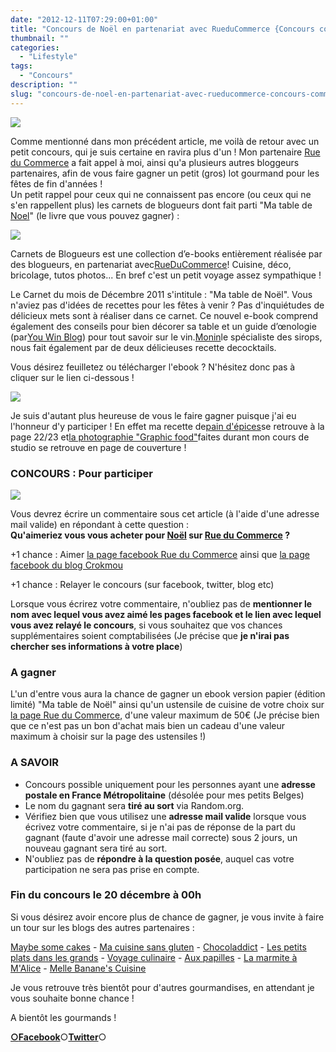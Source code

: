```yaml
---
date: "2012-12-11T07:29:00+01:00"
title: "Concours de Noël en partenariat avec RueduCommerce {Concours commentaires}"
thumbnail: ""
categories:
  - "Lifestyle"
tags:
  - "Concours"
description: ""
slug: "concours-de-noel-en-partenariat-avec-rueducommerce-concours-commentaires"
---
```


[![](https://cdn.rawgit.com/crokmou/images/v1.0.1/i/visuel-concours_2-300x1791-300x179.jpg)](https://cdn.rawgit.com/crokmou/images/v1.0.1/i/visuel-concours_2-300x1791.jpg)

Comme mentionné dans mon précédent article, me voilà de retour avec un petit concours, qui je suis certaine en ravira plus d'un ! Mon partenaire [Rue du Commerce](http://www.rueducommerce.fr/) a fait appel à moi, ainsi qu'a plusieurs autres bloggeurs partenaires, afin de vous faire gagner un petit (gros) lot gourmand pour les fêtes de fin d'années !  
  Un petit rappel pour ceux qui ne connaissent pas encore (ou ceux qui ne s'en rappellent plus) les carnets de blogueurs dont fait parti "Ma table de [Noel](http://www.rueducommerce.fr/noel/)" (le livre que vous pouvez gagner) :  

[![](https://cdn.rawgit.com/crokmou/images/v1.0.1/i/ma-table-de-Noa-CC-82l-300x2961-300x296.jpg)](https://cdn.rawgit.com/crokmou/images/v1.0.1/i/ma-table-de-Noa-CC-82l-300x2961.jpg)

Carnets de Blogueurs est une collection d’e-books entièrement réalisée par des blogueurs, en partenariat avec[RueDuCommerce](http://www.rueducommerce.fr/home/index.htm)! Cuisine, déco, bricolage, tutos photos... En bref c'est un petit voyage assez sympathique !

Le Carnet du mois de Décembre 2011 s'intitule : "Ma table de Noël". Vous n'aviez pas d'idées de recettes pour les fêtes à venir ? Pas d'inquiétudes de délicieux mets sont à réaliser dans ce carnet. Ce nouvel e-book comprend également des conseils pour bien décorer sa table et un guide d’œnologie (par[You Win Blog](http://blog.youwinemotion.tv/)) pour tout savoir sur le vin.[Monin](http://france.monin.com/)le spécialiste des sirops, nous fait également par de deux délicieuses recette decocktails.

Vous désirez feuilletez ou télécharger l'ebook ? N'hésitez donc pas à cliquer sur le lien ci-dessous !

[![](https://cdn.rawgit.com/crokmou/images/v1.0.1/i/visualiser1.jpg)](http://lemag.rueducommerce.fr/la-communaute/ebooks/ebook-de-noel-ma-table-de-noel.html)

Je suis d'autant plus heureuse de vous le faire gagner puisque j'ai eu l'honneur d'y participer ! En effet ma recette de[pain d'épices](http://crokmou.blogspot.com/2011/09/pain-depices.html)se retrouve à la page 22/23 et[la photographie "Graphic food"](http://crokmou.blogspot.com/2011/10/essais-prise-de-vue-graphic-food.html)faites durant mon cours de studio se retrouve en page de couverture !  

### CONCOURS : Pour participer

[![](https://cdn.rawgit.com/crokmou/images/v1.0.1/i/sapin-200x3001-200x300.jpg)](https://cdn.rawgit.com/crokmou/images/v1.0.1/i/sapin-200x3001.jpg)

Vous devrez écrire un commentaire sous cet article (à l'aide d'une adresse mail valide) en répondant à cette question :  
**Qu'aimeriez vous vous acheter pour [Noël](http://www.rueducommerce.fr/noel/) sur [Rue du Commerce](http://www.rueducommerce.fr/) ?**

+1 chance : Aimer [la page facebook Rue du Commerce](https://www.facebook.com/rueducommerce?fref=ts) ainsi que [la page facebook du blog Crokmou](https://www.facebook.com/pages/CroKMou/148093255259077)

+1 chance : Relayer le concours (sur facebook, twitter, blog etc)

Lorsque vous écrirez votre commentaire, n'oubliez pas de **mentionner le nom avec lequel vous avez aimé les pages facebook et le lien avec lequel vous avez relayé le concours**, si vous souhaitez que vos chances supplémentaires soient comptabilisées (Je précise que **je n'irai pas chercher ses informations à votre place**)

### A gagner

L'un d'entre vous aura la chance de gagner un ebook version papier (édition limité) "Ma table de Noël" ainsi qu'un ustensile de cuisine de votre choix sur [la page Rue du Commerce](http://www.rueducommerce.fr/m/pl/malid:43774567), d'une valeur maximum de 50€ (Je précise bien que ce n'est pas un bon d'achat mais bien un cadeau d'une valeur maximum à choisir sur la page des ustensiles !)

### A SAVOIR

*   Concours possible uniquement pour les personnes ayant une **adresse postale en France Métropolitaine** (désolée pour mes petits Belges)
*   Le nom du gagnant sera **tiré au sort** via Random.org.
*   Vérifiez bien que vous utilisez une **adresse mail valide** lorsque vous écrivez votre commentaire, si je n'ai pas de réponse de la part du gagnant (faute d'avoir une adresse mail correcte) sous 2 jours, un nouveau gagnant sera tiré au sort.
*   N'oubliez pas de **répondre à la question posée**, auquel cas votre participation ne sera pas prise en compte.

### Fin du concours le 20 décembre à 00h

Si vous désirez avoir encore plus de chance de gagner, je vous invite à faire un tour sur les blogs des autres partenaires :

[Maybe some cakes](http://www.maybesomecakes.com/) - [Ma cuisine sans gluten](http://macuisinesansgluten.fr/) - [Chocoladdict](http://www.chocoladdict.fr/) - [Les petits plats dans les grands](http://lespetitsplatsdanslesgrands.over-blog.com/) - [Voyage culinaire](http://voyage-culinaire.over-blog.com/) - [Aux papilles](http://www.auxpapilles.com/) - [La marmite à M'Alice](http://www.lamarmiteamalice.com/) - [Melle Banane's Cuisine](http://melbananecuisine.over-blog.com/)

Je vous retrouve très bientôt pour d'autres gourmandises, en attendant je vous souhaite bonne chance !

A bientôt les gourmands !

[**○<span style="font-size: xx-small; margin: 0px; outline: 0px; padding: 0px;"><span style="font-family: Arial, Helvetica, sans-serif; margin: 0px; outline: 0px; padding: 0px;"></span></span>Facebook**](https://www.facebook.com/pages/CroKMou/148093255259077)○[**Twitter**](https://twitter.com/Crokmou)○